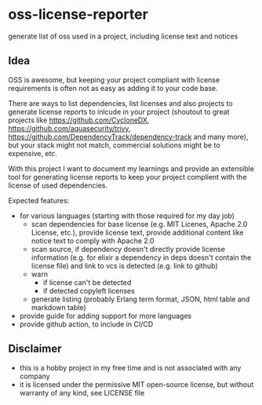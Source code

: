 # oss-license-reporter

generate list of oss used in a project, including license text and notices

## Idea

OSS is awesome, but keeping your project compliant with license requirements is often not as easy as adding it to your code base.

There are ways to list dependencies, list licenses and also projects to generate license reports to inlcude in your project (shoutout to great projects like https://github.com/CycloneDX, https://github.com/aquasecurity/trivy, https://github.com/DependencyTrack/dependency-track and many more), but your stack might not match, commercial solutions might be to expensive, etc.

With this project I want to document my learnings and provide an extensible tool for generating license reports to keep your project complient with the license of used dependencies.

Expected features:
* for various languages (starting with those required for my day job)
  * scan dependencies for base license (e.g. MIT Licenes, Apache 2.0 License, etc.), provide license text, provide additional content like notice text to comply with Apache 2.0
  * scan source, if dependency doesn't directly provide license information (e.g. for elixir a dependency in deps doesn't contain the license file) and link to vcs is detected (e.g. link to github) 
  * warn
    * if license can't be detected
    * if detected copyleft licenses
  * generate listing (probably Erlang term format, JSON, html table and markdown table)
* provide guide for adding support for more languages
* provide github action, to include in CI/CD

## Disclaimer

* this is a hobby project in my free time and is not associated with any company
* it is licensed under the permissive MIT open-source license, but without warranty of any kind, see LICENSE file

